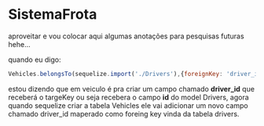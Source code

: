 # SistemaFrota
aproveitar e vou colocar aqui algumas anotações para pesquisas futuras hehe...

quando eu digo:
````js
Vehicles.belongsTo(sequelize.import('./Drivers'),{foreignKey: 'driver_id', targetKey: 'id'});
````
estou dizendo que em veiculo é pra criar um campo chamado <b>driver_id</b> que receberá o targeKey ou seja recebera o campo <b>id</b> do model Drivers, agora quando sequelize criar a tabela Vehicles ele vai adicionar um novo campo chamado
driver_id maperado como foreing key vinda da tabela drivers.

 
